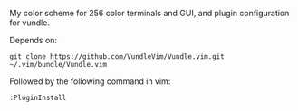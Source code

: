 My color scheme for 256 color terminals and GUI, and plugin configuration for vundle.

Depends on:
```
git clone https://github.com/VundleVim/Vundle.vim.git ~/.vim/bundle/Vundle.vim
```
Followed by the following command in vim:
```
:PluginInstall
```
